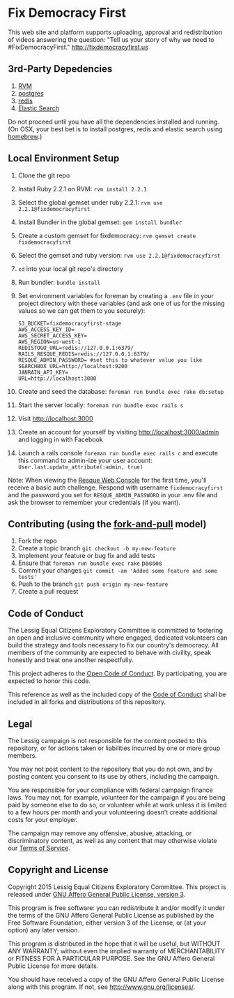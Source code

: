 Fix Democracy First
===================
This web site and platform supports uploading, approval and redistribution of videos answering the question: "Tell us your story of why we need to #FixDemocracyFirst." http://fixdemocracyfirst.us 

3rd-Party Depedencies
---------------------
1. [RVM](http://rvm.io)
1. [postgres](http://www.postgresql.org)
1. [redis](http://redis.io)
1. [Elastic Search](https://www.elastic.co/products/elasticsearch)

Do not proceed until you have all the dependencies installed and running. (On OSX, your best bet is to install postgres, redis and elastic search using [homebrew](http://brew.sh/).)

Local Environment Setup
-----------------------
1. Clone the git repo
1. Install Ruby 2.2.1 on RVM: `rvm install 2.2.1`
1. Select the global gemset under ruby 2.2.1: `rvm use 2.2.1@fixdemocracyfirst`
1. Install Bundler in the global gemset: `gem install bundler`
1. Create a custom gemset for fixdemocracy: `rvm gemset create fixdemocracyfirst`
1. Select the gemset and ruby version: `rvm use 2.2.1@fixdemocracyfirst`
1. `cd` into your local git repo's directory
1. Run bundler: `bundle install`
1. Set environment variables for foreman by creating a `.env` file in your project directory with these variables (and ask one of us for the missing values so we can get them to you securely):

    ```
    S3_BUCKET=fixdemocracyfirst-stage
    AWS_ACCESS_KEY_ID=
    AWS_SECRET_ACCESS_KEY=
    AWS_REGION=us-west-1
    REDISTOGO_URL=redis://127.0.0.1:6379/
    RAILS_RESQUE_REDIS=redis://127.0.0.1:6379/
    RESQUE_ADMIN_PASSWORD= #set this to whatever value you like
    SEARCHBOX_URL=http://localhost:9200
    JANRAIN_API_KEY=
    URL=http://localhost:3000
    ```
1. Create and seed the database: `foreman run bundle exec rake db:setup`
1. Start the server locally: `foreman run bundle exec rails s`
1. Visit [http://localhost:3000](http://localhost:3000)
1. Create an account for yourself by visiting [http://localhost:3000/admin](http://localhost:3000/admin) and logging in with Facebook
1. Launch a rails console `foreman run bundle exec rails c` and execute this command to admin-ize your user account: `User.last.update_attribute(:admin, true)`

Note: When viewing the [Resque Web Console](http://localhost:3000/resque_web) for the first time, you'll receive a basic auth challenge. Respond with username `fixdemocracyfirst` and the password you set for `RESQUE_ADMIN_PASSWORD` in your .env file and ask the browser to remember your credentials (if you want).

Contributing (using the [fork-and-pull](https://help.github.com/articles/using-pull-requests) model)
----------------------------------------------------------------------------------------------------
1. Fork the repo
1. Create a topic branch `git checkout -b my-new-feature`
1. Implement your feature or bug fix and add tests
1. Ensure that `foreman run bundle exec rake` passes
1. Commit your changes `git commit -am 'Added some feature and some tests'`
1. Push to the branch `git push origin my-new-feature`
1. Create a pull request

## Code of Conduct

The Lessig Equal Citizens Exploratory Committee is committed to fostering an open and inclusive community where engaged, dedicated volunteers can build the strategy and tools necessary to fix our country's democracy. All members of the community are expected to behave with civility, speak honestly and treat one another respectfully.

This project adheres to the [Open Code of Conduct](http://todogroup.org/opencodeofconduct/#Lessig2016/conduct@lessigforpresident.com). 
By participating, you are expected to honor this code.

This reference as well as the included copy of the [Code of Conduct](https://github.com/Lessig2016/fixdemocracyfirst/blob/master/CONDUCT.md)
shall be included in all forks and distributions of this repository.

## Legal

The Lessig campaign is not responsible for the content posted to this repository, or for actions taken or liabilities incurred by one or more group members. 

You may not post content to the repository that you do not own, and by posting content you consent to its use by others, including the campaign. 

You are responsible for your compliance with federal campaign finance laws. You may not, for example, volunteer for the campaign if you are being paid by someone else to do so, or volunteer while at work unless it is limited to a few hours per month and your volunteering doesn’t create additional costs for your employer.

The campaign may remove any offensive, abusive, attacking, or discriminatory content, as well as any content that may otherwise violate our [Terms of Service](https://lessig2016.us/terms-of-service/). 

## Copyright and License

Copyright 2015 Lessig Equal Citizens Exploratory Committee. This 
project is released under [GNU Affero General Public License, version 3](https://github.com/Lessig2016/fixdemocracyfirst/blob/master/LICENSE).

This program is free software: you can redistribute it and/or modify
it under the terms of the GNU Affero General Public License as published by
the Free Software Foundation, either version 3 of the License, or
(at your option) any later version.

This program is distributed in the hope that it will be useful,
but WITHOUT ANY WARRANTY; without even the implied warranty of
MERCHANTABILITY or FITNESS FOR A PARTICULAR PURPOSE.  See the
GNU Affero General Public License for more details.

You should have received a copy of the GNU Affero General Public License
along with this program.  If not, see <http://www.gnu.org/licenses/>.
